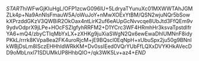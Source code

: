 $START$hiWFwGjKIuHgL/OFP1zcwG096lU+5LdryaTYunuXc01MXWWTAhJGMZLk4p+Na9AnNIsFmauW5A/oWuJoY+nMwXOExYtBM/QSN2wjuNQr5bSowkXPrzddGKzV3QWBiR2OkOax4ntLirK2uf6eAUpGcNvvcqe8UbJtd3FfQEm9v9ydvOdprX9jLPe+HOcFSZlgfyhRRFM2+D1YCrc3WF4HRmhHr3ksvaTpstdIfrYA6+mQ4/zbyCTIqMbYxLX+zXHKg9juXiaSWgN2Qx6ewEwaDhlUMNnF8idyPKkL/rrrk8KVpa8ea2FK4uroRjcM+jE9BQscl0EqNpH+xUbuSpx2ju50g9BNnIkWBjDsLm8lSczEHHhIdWRkKM+Dv0ssIEed0VQrYUbFfLQXxDVYKHkAVecDD9oMbLnxl71SDUMkUP8HhbQIO+/qk3WK5Lv+az4+$END$